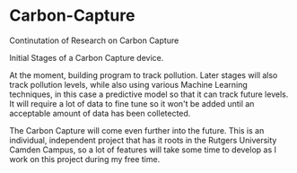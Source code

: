 # Carbon-Capture
 Continutation of Research on Carbon Capture

Initial Stages of a Carbon Capture device.


At the moment, building program to track pollution. Later stages will also track pollution levels, while also using various Machine Learning techniques,
in this case a predictive model so that it can track future levels. It will require a lot of data to fine tune so it won't be added until an acceptable
amount of data has been colletected. 

The Carbon Capture will come even further into the future. This is an individual, independent project that has it roots in the Rutgers University Camden Campus, 
so a lot of features will take some time to develop as I work on this project during my free time. 
